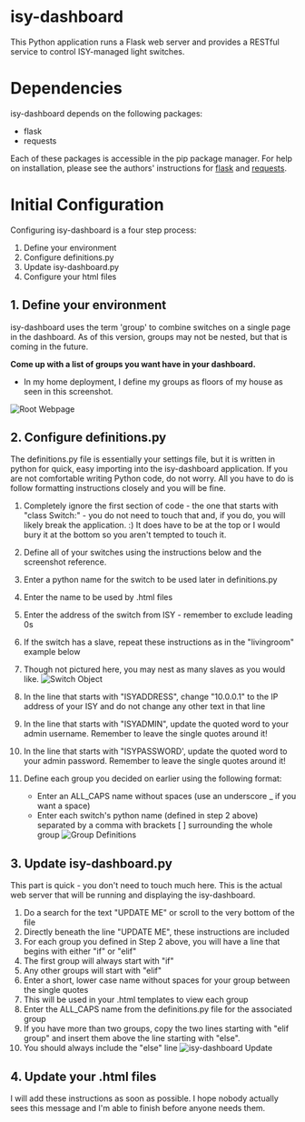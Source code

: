 # isy-dashboard
This Python application runs a Flask web server and provides a RESTful service to control ISY-managed light switches.

# Dependencies
isy-dashboard depends on the following packages:
* flask
* requests

Each of these packages is accessible in the pip package manager. For help on installation, please see the authors' instructions for [flask](http://flask.pocoo.org/docs/0.10/installation/) and [requests](http://docs.python-requests.org/en/master/user/install/#install).

# Initial Configuration

Configuring isy-dashboard is a four step process:

1. Define your environment
2. Configure definitions.py
3. Update isy-dashboard.py
4. Configure your html files

## 1. Define your environment

isy-dashboard uses the term 'group' to combine switches on a single page in the dashboard. As of this version, groups may not be nested, but that is coming in the future.

**Come up with a list of groups you want have in your dashboard.**

* In my home deployment, I define my groups as floors of my house as seen in this screenshot.

![Root Webpage](http://i.imgur.com/tNdclnI.png "Root Webpage")

## 2. Configure definitions.py

The definitions.py file is essentially your settings file, but it is written in python for quick, easy importing into the isy-dashboard application. If you are not comfortable writing Python code, do not worry. All you have to do is follow formatting instructions closely and you will be fine.

1. Completely ignore the first section of code - the one that starts with "class Switch:" - you do not need to touch that and, if you do, you will likely break the application. :) It does have to be at the top or I would bury it at the bottom so you aren't tempted to touch it.
2. Define all of your switches using the instructions below and the screenshot reference.
  1. Enter a python name for the switch to be used later in definitions.py
  2. Enter the name to be used by .html files
  3. Enter the address of the switch from ISY - remember to exclude leading 0s
  4. If the switch has a slave, repeat these instructions as in the "livingroom" example below
  5. Though not pictured here, you may nest as many slaves as you would like.
![Switch Object](http://i.imgur.com/D4wHJwo.png "Switch Object Reference")

3. In the line that starts with "ISYADDRESS", change "10.0.0.1" to the IP address of your ISY and do not change any other text in that line
4. In the line that starts with "ISYADMIN", update the quoted word to your admin username. Remember to leave the single quotes around it!
5. In the line that starts with "ISYPASSWORD', update the quoted word to your admin password. Remember to leave the single quotes around it!
6. Define each group you decided on earlier using the following format:
   * Enter an ALL_CAPS name without spaces (use an underscore _ if you want a space)
   * Enter each switch's python name (defined in step 2 above) separated by a comma with brackets [ ] surrounding the whole group
![Group Definitions](http://i.imgur.com/ZynItzc.png "Group Definition Reference")

## 3. Update isy-dashboard.py
This part is quick - you don't need to touch much here. This is the actual web server that will be running and displaying the isy-dashboard.

1. Do a search for the text "UPDATE ME" or scroll to the very bottom of the file
  1. Directly beneath the line "UPDATE ME", these instructions are included
2. For each group you defined in Step 2 above, you will have a line that begins with either "if" or "elif"
  1. The first group will always start with "if"
  2. Any other groups will start with "elif"
3. Enter a short, lower case name without spaces for your group between the single quotes
  1. This will be used in your .html templates to view each group
4. Enter the ALL_CAPS name from the definitions.py file for the associated group
5. If you have more than two groups, copy the two lines starting with "elif group" and insert them above the line starting with "else". 
  1. You should always include the "else" line
![isy-dashboard Update](http://i.imgur.com/7fRDA6x.png "isy-dashboard.py Update")

## 4. Update your .html files
I will add these instructions as soon as possible. I hope nobody actually sees this message and I'm able to finish before anyone needs them.

